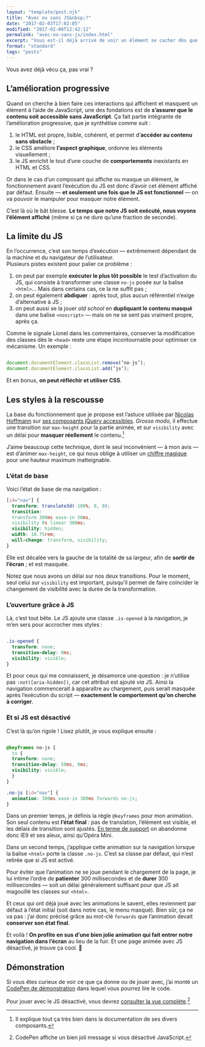 ```yaml
---
layout: "template/post.njk"
title: "Avec ou sans JS&nbsp;?"
date: "2017-02-03T17:02:05"
modified: "2017-02-06T12:42:12"
permalink: "avec-ou-sans-js/index.html"
excerpt: "Vous est-il déjà arrivé de voir un élément se cacher dès que vous arrivez sur un site&nbsp;? Rassurez-vous, ça n'est pas qu'il ne vous aime pas, non&nbsp;: son concepteur a simplement pensé que sans JavaScript, ce contenu devait être affiché. Et quand JavaScript est activé, il le cache. C'est malin&nbsp;! Mais vous l’avez vu."
format: "standard"
tags: "posts"
---
```

Vous avez déjà vécu ça, pas vrai&nbsp;?

## L’amélioration progressive

Quand on cherche à bien faire ces interactions qui affichent et masquent un élément à l’aide de JavaScript, une des fondations est de **s’assurer que le contenu soit accessible sans JavaScript**. Ça fait partie intégrante de l’amélioration progressive, que je synthétise comme suit&nbsp;:

1.  le HTML est propre, lisible, cohérent, et permet d’**accéder au contenu sans obstacle**&nbsp;;
2.  le CSS améliore **l’aspect graphique**, ordonne les éléments visuellement&nbsp;;
3.  le JS enrichit le tout d’une couche de **comportements** inexistants en HTML et CSS.

Or dans le cas d’un composant qui affiche ou masque un élément, le fonctionnement avant l’exécution du JS est donc d’avoir cet élément affiché par défaut. Ensuite —&nbsp;**et seulement une fois que le JS est fonctionnel**&nbsp;— on va pouvoir le manipuler pour masquer notre élément.

C’est là où le bât blesse. **Le temps que notre JS soit exécuté, nous voyons l’élément affiché** (même si ça ne dure qu’une fraction de seconde).

## La limite du JS

En l’occurrence, c’est son temps d’exécution —&nbsp;extrêmement dépendant de la machine et du navigateur de l’utilisateur.  
Plusieurs pistes existent pour palier ce problème&nbsp;:

1.  on peut par exemple **exécuter le plus tôt possible** le test d’activation du JS, qui consiste à transformer une classe `no-js` posée sur la balise `<html>`… Mais dans certains cas, ce la ne suffit pas&nbsp;;
2.  on peut également **abdiquer**&nbsp;: après tout, plus aucun référentiel n’exige d’alternative à JS&nbsp;;
3.  on peut aussi se la jouer _old school_ en **dupliquant le contenu masqué** dans une balise `<noscript>` —&nbsp;mais on ne se sent pas vraiment propre, après ça.

Comme le signale Lionel dans les commentaires, conserver la modification des classes dès le `<head>` reste une étape incontournable pour optimiser ce mécanisme. Un exemple&nbsp;:

```javascript

document.documentElement.classList.remove(’no-js’);
document.documentElement.classList.add(’js’);
```

Et en bonus, **on peut réfléchir et utiliser CSS**.

## Les styles à la rescousse

La base du fonctionnement que je propose est l’astuce utilisée par [Nicolas Hoffmann](https://www.nicolas-hoffmann.net/source/) sur [ses composants jQuery accessibles](https://a11y.nicolas-hoffmann.net/). _Grosso modo_, il effectue une transition sur `max-height` pour la partie animée, et sur `visibility` avec un délai pour **masquer réellement** le contenu.[^1]

[^1]: Il explique tout ça très bien dans la documentation de ses divers composants.



J’aime beaucoup cette technique, dont le seul inconvénient —&nbsp;à mon avis&nbsp;— est d’animer `max-height`, ce qui nous oblige à utiliser un [chiffre magique](https://www.ffoodd.fr/decouvrez-le-calcul-magique/) pour une hauteur maximum inatteignable.

### L’état de base

Voici l’état de base de ma navigation&nbsp;:

```css
[id="nav"] {
  transform: translate3d(-100%, 0, 0);
  transition:
  transform 300ms ease-in 50ms,
  visibility 0s linear 300ms;
  visibility: hidden;
  width: 18.75rem;
  will-change: transform, visibility;
}
```

Elle est décalée vers la gauche de la totalité de sa largeur, afin de **sortir de l’écran**&nbsp;; et est masquée.

Notez que nous avons un délai sur nos deux transitions. Pour le moment, seul celui sur `visibility` est important, puisqu’il permet de faire coïncider le changement de visibilité avec la durée de la transformation.

### L’ouverture grâce à JS

Là, c’est tout bête. Le JS ajoute une classe `.is-opened` à la navigation, je m’en sers pour accrocher mes styles&nbsp;:

```css

.is-opened {
  transform: none;
  transition-delay: 0ms;
  visibility: visible;
}
```

Et pour ceux qui me connaissent, je désamorce une question&nbsp;: je n’utilise pas `:not([aria-hidden])`, car cet attribut est ajouté _via_ JS. Ainsi la navigation commencerait à apparaître au chargement, puis serait masquée après l’exécution du script —&nbsp;**exactement le comportement qu’on cherche à corriger**.

### Et si JS est désactivé

C’est là qu’on rigole&nbsp;! Lisez plutôt, je vous explique ensuite&nbsp;:

```css

@keyframes no-js {
  to {
  transform: none;
  transition-delay: 50ms, 0ms;
  visibility: visible;
  }
}

.no-js [id="nav"] {
  animation: 300ms ease-in 300ms forwards no-js;
}
```

Dans un premier temps, je définis la règle `@keyframes` pour mon animation. Son seul contenu est **l’état final**&nbsp;: pas de translation, l’élément est visible, et les délais de transition sont ajustés. [En terme de support](http://caniuse.com/#search=keyframes) on abandonne donc IE9 et ses aïeux, ainsi qu’Opéra Mini.

Dans un second temps, j’applique cette animation sur la navigation lorsque la balise `<html>` porte la classe `.no-js`. C’est sa classe par défaut, qui n’est retirée que si JS est activé.

Pour éviter que l’animation ne se joue pendant le chargement de la page, je lui intime l’ordre de **patienter** 300 millisecondes et de **durer** 300 millisecondes —&nbsp;soit un délai généralement suffisant pour que JS ait magouillé les classes sur `<html>`.

Et ceux qui ont déjà joué avec les animations le savent, elles reviennent par défaut à l’état initial (soit dans notre cas, le menu masqué). Bien sûr, ça ne va pas&nbsp;: j’ai donc précisé grâce au mot-clé `forwards` que l’animation devait **conserver son état final**.

Et voilà&nbsp;! **On profite en sus d’une bien jolie animation qui fait entrer notre navigation dans l’écran** au lieu de la fuir. Et une page animée avec JS désactivé, je trouve ça cool. 🙂

## Démonstration

Si vous êtes curieux de voir ce que ça donne ou de jouer avec, j’ai monté un [CodePen de démonstration](http://codepen.io/ffoodd/pen/apGqpQ) dans lequel vous pourrez lire le code.

Pour jouer avec le JS désactivé, vous devrez [consulter la vue complète](http://codepen.io/ffoodd/full/apGqpQ/).[^2]

[^2]: CodePen affiche un bien joli message si vous désactivé JavaScript.

